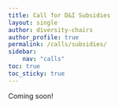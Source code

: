 ```yaml
---
title: Call for D&I Subsidies
layout: single
author: diversity-chairs
author_profile: true
permalink: /calls/subsidies/
sidebar: 
    nav: "calls"
toc: true
toc_sticky: true
---
```


Coming soon!
